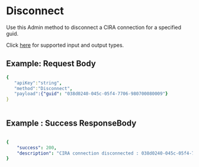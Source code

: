 # Disconnect

Use this Admin method to disconnect a CIRA connection for a specified guid.

Click [here](types.md) for supported input and output types.

## Example: Request Body

``` yaml
{  
   "apiKey":"string",
   "method":"Disconnect",
   "payload":{"guid": "038d0240-045c-05f4-7706-980700080009"}
}
	
```
## Example : Success ResponseBody

``` yaml

{
	"success": 200,
	"description": "CIRA connection disconnected : 038d0240-045c-05f4-7706-980700080009"
}

```
